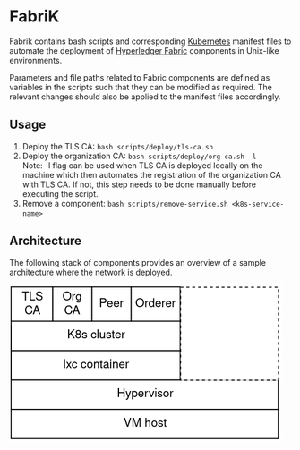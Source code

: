 # FabriK

Fabrik contains bash scripts and corresponding [Kubernetes](https://kubernetes.io/) manifest files to automate
the deployment of [Hyperledger Fabric](https://www.hyperledger.org/projects/fabric) components in Unix-like environments. 

Parameters and file paths related to Fabric components are defined as variables in the
scripts such that they can be modified as required. The relevant changes should also
be applied to the manifest files accordingly.

## Usage

1. Deploy the TLS CA: `bash scripts/deploy/tls-ca.sh`
2. Deploy the organization CA: `bash scripts/deploy/org-ca.sh -l`\
   Note: -l flag can be used when TLS CA is deployed locally on the machine which
    then automates the registration of the organization CA with TLS CA. If not, this step
    needs to be done manually before executing the script.
3. Remove a component: `bash scripts/remove-service.sh <k8s-service-name>`

## Architecture

The following stack of components provides an overview of a sample
architecture where the network is deployed.

![alt text](docs/stack.png)

[//]: # ( ADD STATUS OF SCRIPTS)
[//]: # ( ADD ARGS FOR SCRIPTS)
